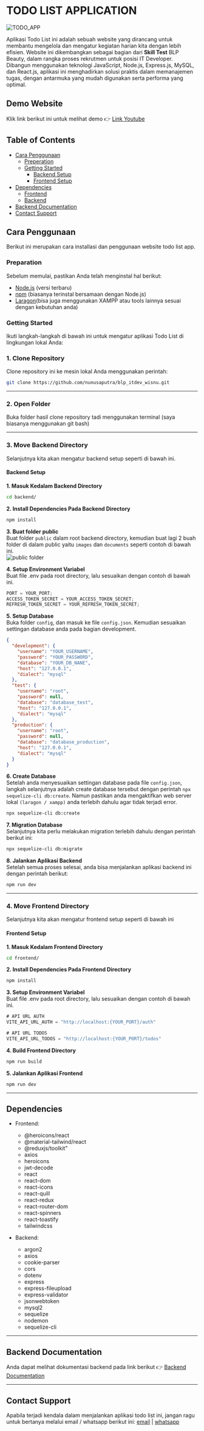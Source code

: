 # TODO LIST APPLICATION

![TODO_APP](./todos.jpg)

Aplikasi Todo List ini adalah sebuah website yang dirancang untuk membantu mengelola dan mengatur kegiatan harian kita dengan lebih efisien. Website ini dikembangkan sebagai bagian dari **Skill Test** BLP Beauty, dalam rangka proses rekrutmen untuk posisi IT Developer. Dibangun menggunakan teknologi JavaScript, Node.js, Express.js, MySQL, dan React.js, aplikasi ini menghadirkan solusi praktis dalam memanajemen tugas, dengan antarmuka yang mudah digunakan serta performa yang optimal.

## Demo Website

Klik link berikut ini untuk melihat demo 👉 [Link Youtube](https://youtu.be/PvTYOjn5jPU)

## Table of Contents

- [Cara Penggunaan](#cara-penggunaan)
  - [Preperation](#preperation)
  - [Getting Started](#getting-started)
    - [Backend Setup](#backend-setup)
    - [Frontend Setup](#frontend-setup)
- [Dependencies](#dependencies)
  - [Frontend](#frontend)
  - [Backend](#backend)
- [Backend Documentation](#backend-documentation)
- [Contact Support](#contact-support)

## Cara Penggunaan

Berikut ini merupakan cara installasi dan penggunaan website todo list app.

### Preparation

Sebelum memulai, pastikan Anda telah menginstal hal berikut:

- [Node.js](https://nodejs.org/) (versi terbaru)
- [npm](https://www.npmjs.com/) (biasanya terinstal bersamaan dengan Node.js)
- [Laragon](https://laragon.org/download/)(bisa juga menggunakan XAMPP atau tools lainnya sesuai dengan kebutuhan anda)

### Getting Started

Ikuti langkah-langkah di bawah ini untuk mengatur aplikasi Todo List di lingkungan lokal Anda:

### 1. Clone Repository

Clone repository ini ke mesin lokal Anda menggunakan perintah:

```bash
git clone https://github.com/nunusaputra/blp_itdev_wisnu.git
```

---

### 2. Open Folder

Buka folder hasil clone repository tadi menggunakan terminal (saya biasanya menggunakan git bash)

---

### 3. Move Backend Directory

Selanjutnya kita akan mengatur backend setup seperti di bawah ini.

#### Backend Setup

**1. Masuk Kedalam Backend Directory**

```bash
cd backend/
```

**2. Install Dependencies Pada Backend Directory**

```bash
npm install
```

**3. Buat folder public** <br>
Buat folder `public` dalam root backend directory, kemudian buat lagi 2 buah folder di dalam public yaitu `images` dan `documents` seperti contoh di bawah ini. <br>
![public folder](./public.jpg)

**4. Setup Environment Variabel** <br>
Buat file .env pada root directory, lalu sesuaikan dengan contoh di bawah ini.

```js
PORT = YOUR_PORT;
ACCESS_TOKEN_SECRET = YOUR_ACCESS_TOKEN_SECRET;
REFRESH_TOKEN_SECRET = YOUR_REFRESH_TOKEN_SECRET;
```

**5. Setup Database** <br>
Buka folder `config`, dan masuk ke file `config.json`. Kemudian sesuaikan settingan database anda pada bagian development.

```json
{
  "development": {
    "username": "YOUR_USERNAME",
    "password": "YOUR_PASSWORD",
    "database": "YOUR_DB_NANE",
    "host": "127.0.0.1",
    "dialect": "mysql"
  },
  "test": {
    "username": "root",
    "password": null,
    "database": "database_test",
    "host": "127.0.0.1",
    "dialect": "mysql"
  },
  "production": {
    "username": "root",
    "password": null,
    "database": "database_production",
    "host": "127.0.0.1",
    "dialect": "mysql"
  }
}
```

**6. Create Database** <br>
Setelah anda menyesuaikan settingan database pada file `config.json`, langkah selanjutnya adalah create database tersebut dengan perintah `npx sequelize-cli db:create`. Namun pastikan anda mengaktifkan web server lokal `(laragon / xampp)` anda terlebih dahulu agar tidak terjadi error.

```bash
npx sequelize-cli db:create
```

**7. Migration Database** <br>
Selanjutnya kita perlu melakukan migration terlebih dahulu dengan perintah berikut ini:

```bash
npx sequelize-cli db:migrate
```

**8. Jalankan Aplikasi Backend** <br>
Setelah semua proses selesai, anda bisa menjalankan aplikasi backend ini dengan perintah berikut:

```bash
npm run dev
```

---

### 4. Move Frontend Directory

Selanjutnya kita akan mengatur frontend setup seperti di bawah ini

#### Frontend Setup

**1. Masuk Kedalam Frontend Directory**

```bash
cd frontend/
```

**2. Install Dependencies Pada Frontend Directory**

```bash
npm install
```

**3. Setup Environment Variabel** <br>
Buat file .env pada root directory, lalu sesuaikan dengan contoh di bawah ini.

```js
# API URL AUTH
VITE_API_URL_AUTH = "http://localhost:{YOUR_PORT}/auth"

# API URL TODOS
VITE_API_URL_TODOS = "http://localhost:{YOUR_PORT}/todos"
```

**4. Build Frontend Directory**

```bash
npm run build
```

**5. Jalankan Aplikasi Frontend**

```bash
npm run dev
```

---

## Dependencies

- Frontend:

  - @heroicons/react
  - @material-tailwind/react
  - @reduxjs/toolkit"
  - axios
  - heroicons
  - jwt-decode
  - react
  - react-dom
  - react-icons
  - react-quill
  - react-redux
  - react-router-dom
  - react-spinners
  - react-toastify
  - tailwindcss

- Backend:
  - argon2
  - axios
  - cookie-parser
  - cors
  - dotenv
  - express
  - express-fileupload
  - express-validator
  - jsonwebtoken
  - mysql2
  - sequelize
  - nodemon
  - sequelize-cli

---

## Backend Documentation

Anda dapat melihat dokumentasi backend pada link berikut 👉 [Backend Documentation](https://github.com/nunusaputra/blp_itdev_wisnu/blob/main/backend/Documentation.md)

---

## Contact Support

Apabila terjadi kendala dalam menjalankan aplikasi todo list ini, jangan ragu untuk bertanya melalui email / whatsapp berikut ini: [email](https://mail.google.com/mail/?view=cm&fs=1&tf=1&to=nunusaputra17@gmail.com&su=Kendala%20Dalam%20Menjalankan%20Aplikasi%20Todo%20List&body=Bisakah%20kamu%20membantu%20saya?) | [whatsapp](https://wa.me/6283815499134)
